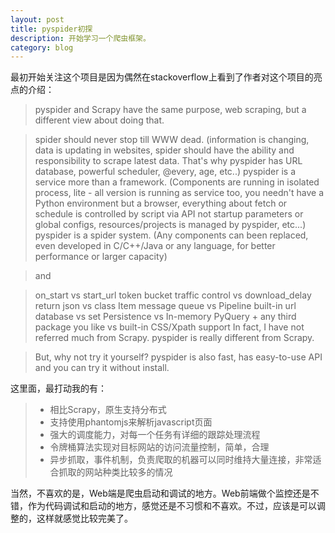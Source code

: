 ```yaml
---
layout: post
title: pyspider初探
description: 开始学习一个爬虫框架。
category: blog
---
```


最初开始关注这个项目是因为偶然在stackoverflow上看到了作者对这个项目的亮点的介绍：
> pyspider and Scrapy have the same purpose, web scraping, but a different view about doing that.

> spider should never stop till WWW dead. (information is changing, data is updating in websites, spider should have the ability and responsibility to scrape latest data. That's why pyspider has URL database, powerful scheduler, @every, age, etc..)
pyspider is a service more than a framework. (Components are running in isolated process, lite - all version is running as service too, you needn't have a Python environment but a browser, everything about fetch or schedule is controlled by script via API not startup parameters or global configs, resources/projects is managed by pyspider, etc...)
pyspider is a spider system. (Any components can been replaced, even developed in C/C++/Java or any language, for better performance or larger capacity)

> and

> on_start vs start_url
token bucket traffic control vs download_delay
return json vs class Item
message queue vs Pipeline
built-in url database vs set
Persistence vs In-memory
PyQuery + any third package you like vs built-in CSS/Xpath support
In fact, I have not referred much from Scrapy. pyspider is really different from Scrapy.

> But, why not try it yourself? pyspider is also fast, has easy-to-use API and you can try it without install. 

这里面，最打动我的有：
> * 相比Scrapy，原生支持分布式
> * 支持使用phantomjs来解析javascript页面
> * 强大的调度能力，对每一个任务有详细的跟踪处理流程
> * 令牌桶算法实现对目标网站的访问流量控制，简单，合理
> * 异步抓取，事件机制，负责爬取的机器可以同时维持大量连接，非常适合抓取的网站种类比较多的情况

当然，不喜欢的是，Web端是爬虫启动和调试的地方。Web前端做个监控还是不错，作为代码调试和启动的地方，感觉还是不习惯和不喜欢。不过，应该是可以调整的，这样就感觉比较完美了。
